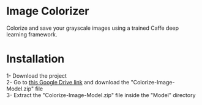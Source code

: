 # Image Colorizer
Colorize and save your grayscale images using a trained Caffe deep learning framework.

# Installation 
1- Download the project <br>
2- Go to [this Google Drive link](https://drive.google.com/file/d/1iYMY64RGyamdcJWjhHrSgU-CkjmI-MbF/view?usp=sharing) and download the "Colorize-Image-Model.zip" file <br>
3- Extract the "Colorize-Image-Model.zip" file inside the "Model" directory <br>
